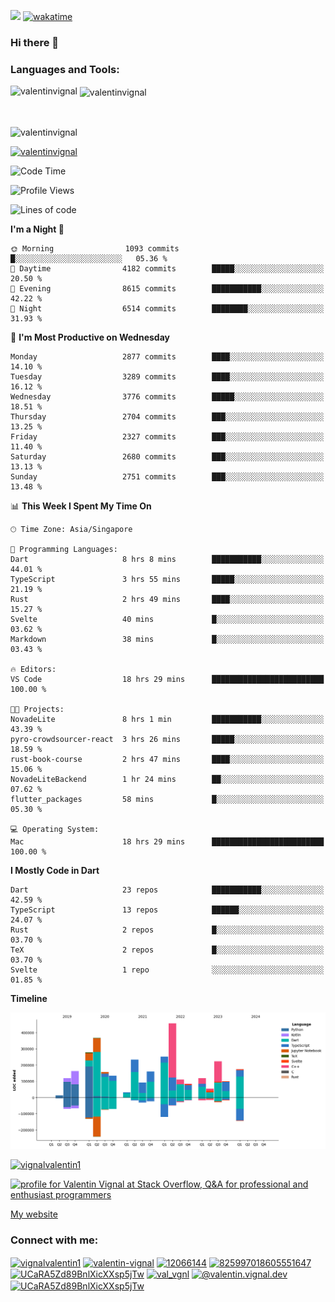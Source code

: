 
![](https://komarev.com/ghpvc/?username=valentinvignal&label=Profile%20views&color=0e75b6&style=flat)
[![wakatime](https://wakatime.com/badge/user/a700230c-ba51-4378-8fbc-fbcb542401ed.svg)](https://wakatime.com/@a700230c-ba51-4378-8fbc-fbcb542401ed)

### Hi there 👋

<h3 align="left">Languages and Tools:</h3>


<p><img align="left" src="https://github-readme-stats.vercel.app/api?username=ValentinVignal&count_private=true&show_icons=true&theme=dark" alt="valentinvignal" /></p>

<p>&nbsp;<img align="center" src="https://github-readme-stats.vercel.app/api/top-langs/?username=ValentinVignal&hide=jupyter%20notebook&layout=compact&theme=dark" alt="valentinvignal" /></p>

<br/>

<p><img align="center" src="https://github-readme-streak-stats.herokuapp.com/?user=valentinvignal&theme=dark" alt="valentinvignal" /></p>


<p align="left"> <a href="https://github.com/ryo-ma/github-profile-trophy"><img src="https://github-profile-trophy.vercel.app/?username=valentinvignal&theme=darkhub" alt="valentinvignal" /></a> </p>

<!--START_SECTION:waka-->
![Code Time](http://img.shields.io/badge/Code%20Time-2%2C468%20hrs%2040%20mins-blue)

![Profile Views](http://img.shields.io/badge/Profile%20Views-0-blue)

![Lines of code](https://img.shields.io/badge/From%20Hello%20World%20I%27ve%20Written-3.3%20million%20lines%20of%20code-blue)

**I'm a Night 🦉** 

```text
🌞 Morning                1093 commits        █░░░░░░░░░░░░░░░░░░░░░░░░   05.36 % 
🌆 Daytime                4182 commits        █████░░░░░░░░░░░░░░░░░░░░   20.50 % 
🌃 Evening                8615 commits        ███████████░░░░░░░░░░░░░░   42.22 % 
🌙 Night                  6514 commits        ████████░░░░░░░░░░░░░░░░░   31.93 % 
```
📅 **I'm Most Productive on Wednesday** 

```text
Monday                   2877 commits        ████░░░░░░░░░░░░░░░░░░░░░   14.10 % 
Tuesday                  3289 commits        ████░░░░░░░░░░░░░░░░░░░░░   16.12 % 
Wednesday                3776 commits        █████░░░░░░░░░░░░░░░░░░░░   18.51 % 
Thursday                 2704 commits        ███░░░░░░░░░░░░░░░░░░░░░░   13.25 % 
Friday                   2327 commits        ███░░░░░░░░░░░░░░░░░░░░░░   11.40 % 
Saturday                 2680 commits        ███░░░░░░░░░░░░░░░░░░░░░░   13.13 % 
Sunday                   2751 commits        ███░░░░░░░░░░░░░░░░░░░░░░   13.48 % 
```


📊 **This Week I Spent My Time On** 

```text
🕑︎ Time Zone: Asia/Singapore

💬 Programming Languages: 
Dart                     8 hrs 8 mins        ███████████░░░░░░░░░░░░░░   44.01 % 
TypeScript               3 hrs 55 mins       █████░░░░░░░░░░░░░░░░░░░░   21.19 % 
Rust                     2 hrs 49 mins       ████░░░░░░░░░░░░░░░░░░░░░   15.27 % 
Svelte                   40 mins             █░░░░░░░░░░░░░░░░░░░░░░░░   03.62 % 
Markdown                 38 mins             █░░░░░░░░░░░░░░░░░░░░░░░░   03.43 % 

🔥 Editors: 
VS Code                  18 hrs 29 mins      █████████████████████████   100.00 % 

🐱‍💻 Projects: 
NovadeLite               8 hrs 1 min         ███████████░░░░░░░░░░░░░░   43.39 % 
pyro-crowdsourcer-react  3 hrs 26 mins       █████░░░░░░░░░░░░░░░░░░░░   18.59 % 
rust-book-course         2 hrs 47 mins       ████░░░░░░░░░░░░░░░░░░░░░   15.06 % 
NovadeLiteBackend        1 hr 24 mins        ██░░░░░░░░░░░░░░░░░░░░░░░   07.62 % 
flutter_packages         58 mins             █░░░░░░░░░░░░░░░░░░░░░░░░   05.30 % 

💻 Operating System: 
Mac                      18 hrs 29 mins      █████████████████████████   100.00 % 
```

**I Mostly Code in Dart** 

```text
Dart                     23 repos            ███████████░░░░░░░░░░░░░░   42.59 % 
TypeScript               13 repos            ██████░░░░░░░░░░░░░░░░░░░   24.07 % 
Rust                     2 repos             █░░░░░░░░░░░░░░░░░░░░░░░░   03.70 % 
TeX                      2 repos             █░░░░░░░░░░░░░░░░░░░░░░░░   03.70 % 
Svelte                   1 repo              ░░░░░░░░░░░░░░░░░░░░░░░░░   01.85 % 
```



**Timeline**

![Lines of Code chart](https://raw.githubusercontent.com/ValentinVignal/ValentinVignal/main/assets/bar_graph.png)


<!--END_SECTION:waka-->

<p align="left"> <a href="https://twitter.com/vignalvalentin1" target="blank"><img src="https://img.shields.io/twitter/follow/vignalvalentin1?logo=twitter" alt="vignalvalentin1" /></a> </p>

<a href="https://stackoverflow.com/users/12066144/valentin-vignal"><img src="https://stackexchange.com/users/flair/16694563.png?theme=dark" width="208" height="58" alt="profile for Valentin Vignal at Stack Overflow, Q&amp;A for professional and enthusiast programmers" title="profile for Valentin Vignal at Stack Overflow, Q&amp;A for professional and enthusiast programmers"></a>

[My website](https://valentinvignal.github.io/portfolio/)

<h3 align="left">Connect with me:</h3>
<p align="left">
<a href="https://twitter.com/vignalvalentin1" target="blank"><img align="center" src="https://raw.githubusercontent.com/rahuldkjain/github-profile-readme-generator/master/src/images/icons/Social/twitter.svg" alt="vignalvalentin1" height="30" width="40" /></a>
<a href="https://linkedin.com/in/valentin-vignal" target="blank"><img align="center" src="https://raw.githubusercontent.com/rahuldkjain/github-profile-readme-generator/master/src/images/icons/Social/linked-in-alt.svg" alt="valentin-vignal" height="30" width="40" /></a>
<a href="https://stackoverflow.com/users/12066144" target="blank"><img align="center" src="https://raw.githubusercontent.com/rahuldkjain/github-profile-readme-generator/master/src/images/icons/Social/stack-overflow.svg" alt="12066144" height="30" width="40" /></a>
<a href="https://discordapp.com/users/825997018605551647" target="blank"><img align="center" src="https://raw.githubusercontent.com/rahuldkjain/github-profile-readme-generator/master/src/images/icons/Social/discord.svg" alt="825997018605551647" height="30" width="40" /></a>
<a href="https://www.reddit.com/user/ValentinVignal" target="blank"><img align="center" src="https://raw.githubusercontent.com/rahuldkjain/github-profile-readme-generator/master/src/images/icons/Social/reddit.svg" alt="UCaRA5Zd89BnlXicXXsp5jTw" height="30" width="40" /></a>
<a href="https://instagram.com/valentin_vignal" target="blank"><img align="center" src="https://raw.githubusercontent.com/rahuldkjain/github-profile-readme-generator/master/src/images/icons/Social/instagram.svg" alt="val_vgnl" height="30" width="40" /></a>
<a href="https://medium.com/@valentin.vignal.dev" target="blank"><img align="center" src="https://raw.githubusercontent.com/rahuldkjain/github-profile-readme-generator/master/src/images/icons/Social/medium.svg" alt="@valentin.vignal.dev" height="30" width="40" /></a>
<a href="https://www.youtube.com/channel/UCaRA5Zd89BnlXicXXsp5jTw" target="blank"><img align="center" src="https://raw.githubusercontent.com/rahuldkjain/github-profile-readme-generator/master/src/images/icons/Social/youtube.svg" alt="UCaRA5Zd89BnlXicXXsp5jTw" height="30" width="40" /></a>
</p>


